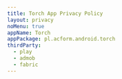 ```yaml
---
title: Torch App Privacy Policy
layout: privacy
noMenu: true
appName: Torch
appPackage: pl.acform.android.torch
thirdParty:
  - play
  - admob
  - fabric
---
```

